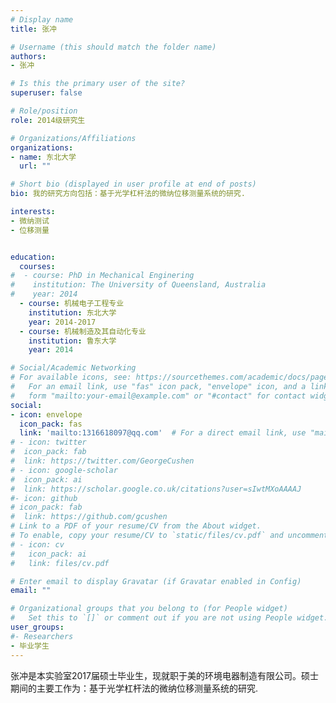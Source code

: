 ```yaml
---
# Display name
title: 张冲

# Username (this should match the folder name)
authors:
- 张冲

# Is this the primary user of the site?
superuser: false

# Role/position
role: 2014级研究生

# Organizations/Affiliations
organizations:
- name: 东北大学
  url: ""

# Short bio (displayed in user profile at end of posts)
bio: 我的研究方向包括：基于光学杠杆法的微纳位移测量系统的研究.

interests:
- 微纳测试
- 位移测量


education:
  courses:
#  - course: PhD in Mechanical Enginering
#    institution: The University of Queensland, Australia
#    year: 2014
  - course: 机械电子工程专业
    institution: 东北大学
    year: 2014-2017
  - course: 机械制造及其自动化专业
    institution: 鲁东大学
    year: 2014

# Social/Academic Networking
# For available icons, see: https://sourcethemes.com/academic/docs/page-builder/#icons
#   For an email link, use "fas" icon pack, "envelope" icon, and a link in the
#   form "mailto:your-email@example.com" or "#contact" for contact widget.
social:
- icon: envelope
  icon_pack: fas
  link: 'mailto:1316618097@qq.com'  # For a direct email link, use "mailto:test@example.org".
# - icon: twitter
#  icon_pack: fab
#  link: https://twitter.com/GeorgeCushen
# - icon: google-scholar
#  icon_pack: ai
#  link: https://scholar.google.co.uk/citations?user=sIwtMXoAAAAJ
#- icon: github
# icon_pack: fab
#  link: https://github.com/gcushen
# Link to a PDF of your resume/CV from the About widget.
# To enable, copy your resume/CV to `static/files/cv.pdf` and uncomment the lines below.
# - icon: cv
#   icon_pack: ai
#   link: files/cv.pdf

# Enter email to display Gravatar (if Gravatar enabled in Config)
email: ""

# Organizational groups that you belong to (for People widget)
#   Set this to `[]` or comment out if you are not using People widget.
user_groups:
#- Researchers
- 毕业学生
---
```


张冲是本实验室2017届硕士毕业生，现就职于美的环境电器制造有限公司。硕士期间的主要工作为：基于光学杠杆法的微纳位移测量系统的研究.
